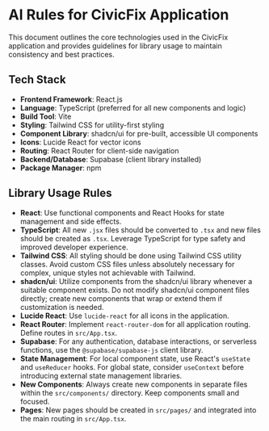 # AI Rules for CivicFix Application

This document outlines the core technologies used in the CivicFix application and provides guidelines for library usage to maintain consistency and best practices.

## Tech Stack

*   **Frontend Framework**: React.js
*   **Language**: TypeScript (preferred for all new components and logic)
*   **Build Tool**: Vite
*   **Styling**: Tailwind CSS for utility-first styling
*   **Component Library**: shadcn/ui for pre-built, accessible UI components
*   **Icons**: Lucide React for vector icons
*   **Routing**: React Router for client-side navigation
*   **Backend/Database**: Supabase (client library installed)
*   **Package Manager**: npm

## Library Usage Rules

*   **React**: Use functional components and React Hooks for state management and side effects.
*   **TypeScript**: All new `.jsx` files should be converted to `.tsx` and new files should be created as `.tsx`. Leverage TypeScript for type safety and improved developer experience.
*   **Tailwind CSS**: All styling should be done using Tailwind CSS utility classes. Avoid custom CSS files unless absolutely necessary for complex, unique styles not achievable with Tailwind.
*   **shadcn/ui**: Utilize components from the shadcn/ui library whenever a suitable component exists. Do not modify shadcn/ui component files directly; create new components that wrap or extend them if customization is needed.
*   **Lucide React**: Use `lucide-react` for all icons in the application.
*   **React Router**: Implement `react-router-dom` for all application routing. Define routes in `src/App.tsx`.
*   **Supabase**: For any authentication, database interactions, or serverless functions, use the `@supabase/supabase-js` client library.
*   **State Management**: For local component state, use React's `useState` and `useReducer` hooks. For global state, consider `useContext` before introducing external state management libraries.
*   **New Components**: Always create new components in separate files within the `src/components/` directory. Keep components small and focused.
*   **Pages**: New pages should be created in `src/pages/` and integrated into the main routing in `src/App.tsx`.